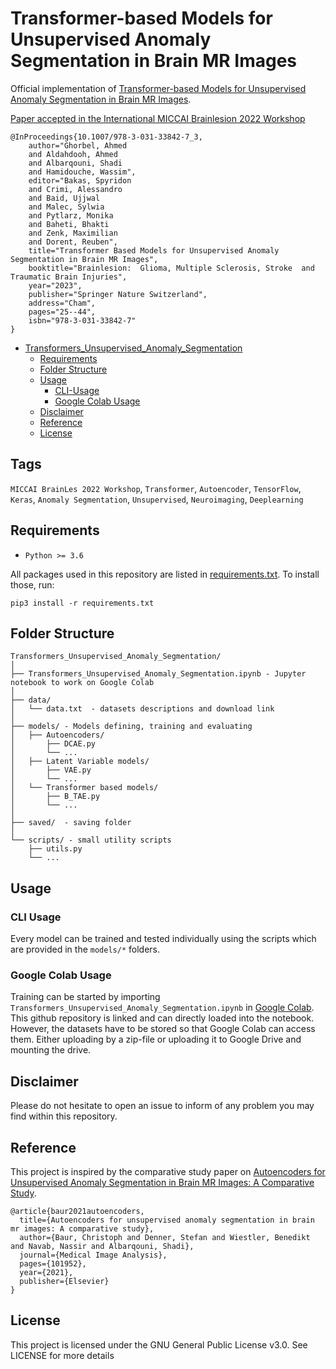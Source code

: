 # Transformer-based Models for Unsupervised Anomaly Segmentation in Brain MR Images

Official implementation of [Transformer-based Models for Unsupervised Anomaly Segmentation in Brain MR Images]([https://arxiv.org/pdf/2207.02059.pdf](https://link.springer.com/chapter/10.1007/978-3-031-33842-7_3#citeas)).

[Paper accepted in the International MICCAI Brainlesion 2022 Workshop]([https://link.springer.com/conference/iwb](https://link.springer.com/book/10.1007/978-3-031-33842-7))

```
@InProceedings{10.1007/978-3-031-33842-7_3,
    author="Ghorbel, Ahmed
    and Aldahdooh, Ahmed
    and Albarqouni, Shadi
    and Hamidouche, Wassim",
    editor="Bakas, Spyridon
    and Crimi, Alessandro
    and Baid, Ujjwal
    and Malec, Sylwia
    and Pytlarz, Monika
    and Baheti, Bhakti
    and Zenk, Maximilian
    and Dorent, Reuben",
    title="Transformer Based Models for Unsupervised Anomaly Segmentation in Brain MR Images",
    booktitle="Brainlesion:  Glioma, Multiple Sclerosis, Stroke  and Traumatic Brain Injuries",
    year="2023",
    publisher="Springer Nature Switzerland",
    address="Cham",
    pages="25--44",
    isbn="978-3-031-33842-7"
}
```


* [Transformers_Unsupervised_Anomaly_Segmentation](#Transformers_Unsupervised_Anomaly_Segmentation)
  * [Requirements](#requirements)
  * [Folder Structure](#folder-structure)
  * [Usage](#usage)
      * [CLI-Usage](#cli-usage)
      * [Google Colab Usage](#google-colab-usage)
  * [Disclaimer](#disclaimer)
  * [Reference](#reference)
  * [License](#license)
    
<!-- /code_chunk_output -->


## Tags
<code>MICCAI BrainLes 2022 Workshop</code>, <code>Transformer</code>, <code>Autoencoder</code>, <code>TensorFlow</code>, <code>Keras</code>, <code>Anomaly Segmentation</code>, <code>Unsupervised</code>, <code>Neuroimaging</code>, <code>Deeplearning</code>


## Requirements
* <code>Python >= 3.6</code>

All packages used in this repository are listed in [requirements.txt](https://github.com/ahmedgh970/Transformers_Unsupervised_Anomaly_Segmentation/requirements.txt).
To install those, run:
```
pip3 install -r requirements.txt
```


## Folder Structure
  ```
  Transformers_Unsupervised_Anomaly_Segmentation/
  │
  ├── Transformers_Unsupervised_Anomaly_Segmentation.ipynb - Jupyter notebook to work on Google Colab
  │
  ├── data/
  │   └── data.txt  - datasets descriptions and download link
  │
  ├── models/ - Models defining, training and evaluating
  │   ├── Autoencoders/
  │       ├── DCAE.py
  │       └── ...
  │   ├── Latent Variable models/
  │       ├── VAE.py
  │       └── ...
  │   └── Transformer based models/
  │       ├── B_TAE.py
  │       └── ...
  │
  ├── saved/  - saving folder
  │
  └── scripts/ - small utility scripts
      ├── utils.py
      └── ...    
  ```

## Usage
### CLI Usage
Every model can be trained and tested individually using the scripts which are provided in the `models/*` folders.


### Google Colab Usage
Training can be started by importing `Transformers_Unsupervised_Anomaly_Segmentation.ipynb` in [Google Colab](http://colab.research.google.com).
This github repository is linked and can directly loaded into the notebook. However, the datasets have to be stored so that Google Colab can access them. 
Either uploading by a zip-file or uploading it to Google Drive and mounting the drive.


## Disclaimer
Please do not hesitate to open an issue to inform of any problem you may find within this repository.


## Reference
This project is inspired by the comparative study paper on [Autoencoders for Unsupervised Anomaly Segmentation in Brain MR Images: A Comparative Study](https://www.sciencedirect.com/science/article/abs/pii/S1361841520303169).

```
@article{baur2021autoencoders,
  title={Autoencoders for unsupervised anomaly segmentation in brain mr images: A comparative study},
  author={Baur, Christoph and Denner, Stefan and Wiestler, Benedikt and Navab, Nassir and Albarqouni, Shadi},
  journal={Medical Image Analysis},
  pages={101952},
  year={2021},
  publisher={Elsevier}
}
```


## License
This project is licensed under the GNU General Public License v3.0. See LICENSE for more details
